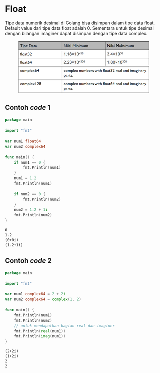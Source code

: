 # Float

Tipe data numerik desimal di Golang bisa disimpan dalam tipe data float. Default value dari tipe data float adalah 0. Sementara untuk tipe desimal dengan bilangan imaginer dapat disimpan dengan tipe data complex.

<figure><img src="../.gitbook/assets/float and complex.png" alt=""><figcaption></figcaption></figure>

## Contoh _code_ 1

```go
package main

import "fmt"

var num1 float64
var num2 complex64

func main() {
    if num1 == 0 {
        fmt.Println(num1)
    }
    num1 = 1.2
    fmt.Println(num1)
    
    if num2 == 0 {
        fmt.Println(num2)
    }
    num2 = 1.2 + 1i
    fmt.Println(num2)
}
```

```
0
1.2
(0+0i)
(1.2+1i)
```

## Contoh _code_ 2

```go
package main

import "fmt"

var num1 complex64 = 2 + 2i
var num2 complex64 = complex(1, 2)

func main() {
    fmt.Println(num1)
    fmt.Println(num2)
    // untuk mendapatkan bagian real dan imaginer
    fmt.Println(real(num1))
    fmt.Println(imag(num1))
}
```

```
(2+2i)
(1+2i)
2
2
```
